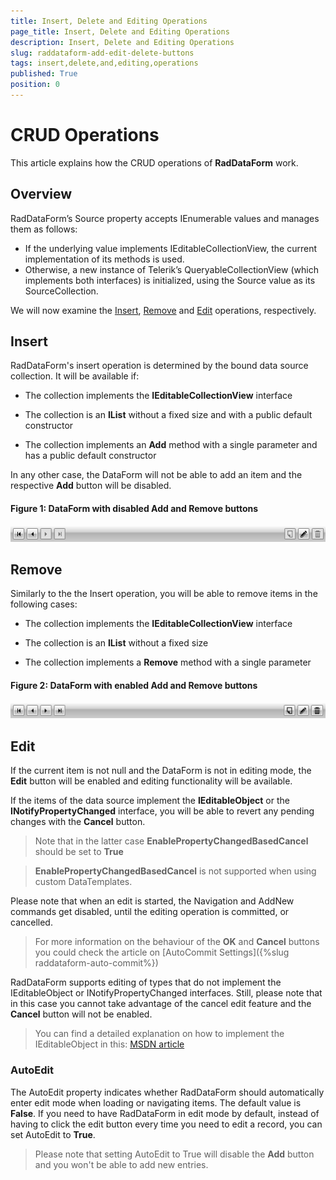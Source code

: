 ```yaml
---
title: Insert, Delete and Editing Operations
page_title: Insert, Delete and Editing Operations
description: Insert, Delete and Editing Operations
slug: raddataform-add-edit-delete-buttons
tags: insert,delete,and,editing,operations
published: True
position: 0
---
```


# CRUD Operations


This article explains how the CRUD operations of __RadDataForm__ work.

## Overview

RadDataForm’s Source property accepts IEnumerable values and manages them as follows: 

* If the underlying value implements IEditableCollectionView, the current implementation of its methods is used. 
* Otherwise, a new instance of Telerik’s QueryableCollectionView (which implements both interfaces) is initialized, using the Source value as its SourceCollection.

We will now examine the [Insert](#insert), [Remove](#remove) and [Edit](#edit) operations, respectively.

## Insert

RadDataForm's insert operation is determined by the bound data source collection. It will be available if:

* The collection implements the **IEditableCollectionView** interface

* The collection is an **IList** without a fixed size and with a public default constructor

* The collection implements an **Add** method with a single parameter and has a public default constructor

In any other case, the DataForm will not be able to add an item and the respective **Add** button will be disabled. 

#### __Figure 1: DataForm with disabled Add and Remove buttons__

![raddataform-crud-operations-1](images/raddataform-crud-operations-1.png)

## Remove

Similarly to the the Insert operation, you will be able to remove items in the following cases:

* The collection implements the **IEditableCollectionView** interface

* The collection is an **IList** without a fixed size

* The collection implements a **Remove** method with a single parameter

#### __Figure 2: DataForm with enabled Add and Remove buttons__

![raddataform-crud-operations-2](images/raddataform-crud-operations-2.png)


## Edit

If the current item is not null and the DataForm is not in editing mode, the **Edit** button will be enabled and editing functionality will be available.

If the items of the data source implement the **IEditableObject** or the **INotifyPropertyChanged** interface, you will be able to revert any pending changes with the **Cancel** button. 

>Note that in the latter case **EnablePropertyChangedBasedCancel** should be set to **True**

>**EnablePropertyChangedBasedCancel** is not supported when using custom DataTemplates.

Please note that when an edit is started, the Navigation and AddNew commands get disabled, until the editing operation is committed, or cancelled. 

>For more information on the behaviour of the **OK** and **Cancel** buttons you could check the article on [AutoCommit Settings]({%slug raddataform-auto-commit%})

RadDataForm supports editing of types that do not implement the IEditableObject or INotifyPropertyChanged interfaces. Still, please note that in this case you cannot take advantage of the cancel edit feature and the **Cancel** button will not be enabled.

>You can find a detailed explanation on how to implement the IEditableObject in this: [MSDN article](http://msdn.microsoft.com/en-us/library/system.componentmodel.ieditableobject.aspx)

### AutoEdit

The AutoEdit property indicates whether RadDataForm should automatically enter edit mode when loading or navigating items. The default value is **False**. If you need to have RadDataForm in edit mode by default, instead of having to click the edit button every time you need to edit a record, you can set AutoEdit to **True**. 

>Please note that setting AutoEdit to True will disable the **Add** button and you won't be able to add new entries.
